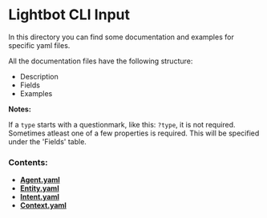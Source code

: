 # Lightbot CLI Input

In this directory you can find some documentation and examples for specific yaml files.

All the documentation files have the following structure:

- Description
- Fields
- Examples

**Notes:**

If a `type` starts with a questionmark, like this: `?type`, it is not required. Sometimes
atleast one of a few properties is required. This will be specified under the 'Fields'
table.

### Contents:

- **[Agent.yaml](./agent.md)**
- **[Entity.yaml](./entity.md)**
- **[Intent.yaml](./intent.md)**
- **[Context.yaml](./context.md)**
